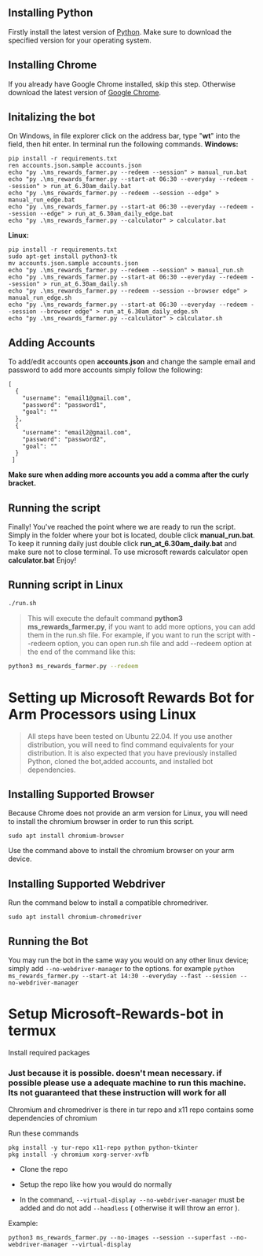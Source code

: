 
## Installing Python
Firstly install the latest version of [Python](https://www.python.org/downloads/). Make sure to download the specified version for your operating system. 

## Installing Chrome
If you already have Google Chrome installed, skip this step. Otherwise download the latest version of [Google Chrome](https://www.google.com/intl/en_au/chrome/thank-you.html?statcb=0&installdataindex=empty&defaultbrowser=0).
## Initalizing the bot
On Windows, in file explorer click on the address bar, type "**wt**" into the field, then hit enter. In terminal run the following commands.
**Windows:**
```
pip install -r requirements.txt
ren accounts.json.sample accounts.json
echo "py .\ms_rewards_farmer.py --redeem --session" > manual_run.bat
echo "py .\ms_rewards_farmer.py --start-at 06:30 --everyday --redeem --session" > run_at_6.30am_daily.bat
echo "py .\ms_rewards_farmer.py --redeem --session --edge" > manual_run_edge.bat
echo "py .\ms_rewards_farmer.py --start-at 06:30 --everyday --redeem --session --edge" > run_at_6.30am_daily_edge.bat
echo "py .\ms_rewards_farmer.py --calculator" > calculator.bat
```
**Linux:**
```
pip install -r requirements.txt
sudo apt-get install python3-tk
mv accounts.json.sample accounts.json
echo "py .\ms_rewards_farmer.py --redeem --session" > manual_run.sh
echo "py .\ms_rewards_farmer.py --start-at 06:30 --everyday --redeem --session" > run_at_6.30am_daily.sh
echo "py .\ms_rewards_farmer.py --redeem --session --browser edge" > manual_run_edge.sh
echo "py .\ms_rewards_farmer.py --start-at 06:30 --everyday --redeem --session --browser edge" > run_at_6.30am_daily_edge.sh
echo "py .\ms_rewards_farmer.py --calculator" > calculator.sh
```
## Adding Accounts
To add/edit accounts open **accounts.json** and change the sample email and password to add more accounts simply follow the following:
```
[
  {
    "username": "email1@gmail.com",
    "password": "password1",
    "goal": ""
  },
  {
    "username": "email2@gmail.com",
    "password": "password2",
    "goal": ""
  }
 ]
 ```
**Make sure when adding more accounts you add a comma after the curly bracket.**
## Running the script
Finally! You've reached the point where we are ready to run the script. Simply in the folder where your bot is located, double click **manual_run.bat**. To keep it running daily just double click **run_at_6.30am_daily.bat** and make sure not to close terminal. To use microsoft rewards calculator open **calculator.bat** Enjoy!

## Running script in Linux
```bash
./run.sh
```
> This will execute the default command **python3 ms_rewards_farmer.py**, if you want to add more options, you can add them in the run.sh file. For example, if you want to run the script with --redeem option, you can open run.sh file and add --redeem option at the end of the command like this:
```bash
python3 ms_rewards_farmer.py --redeem
```

# Setting up Microsoft Rewards Bot for Arm Processors using Linux

> All steps have been tested on Ubuntu 22.04. If you use another distribution, you will need to find command equivalents for your distribution. It is also expected that you have previously installed Python, cloned the bot,added accounts, and installed bot dependencies.

## Installing Supported Browser
Because Chrome does not provide an arm version for Linux, you will need to install the chromium browser in order to run this script.
```
sudo apt install chromium-browser
```
Use the command above to install the chromium browser on your arm device.

## Installing Supported Webdriver
Run the command below to install a compatible chromedriver.
```
sudo apt install chromium-chromedriver
```

## Running the Bot

You may run the bot in the same way you would on any other linux device; simply add `--no-webdriver-manager` to the options. for example `python ms_rewards_farmer.py --start-at 14:30 --everyday --fast --session --no-webdriver-manager`

# Setup Microsoft-Rewards-bot in termux

Install required packages</h2>

### Just because it is possible. doesn't mean necessary. if possible please use a adequate machine to run this machine. Its not guaranteed that these instruction will work for all

Chromium and chromedriver is there in tur repo and x11 repo contains some dependencies of chromium

Run these commands

```
pkg install -y tur-repo x11-repo python python-tkinter
pkg install -y chromium xorg-server-xvfb
```

- Clone the repo
 
- Setup the repo like how you would do normally

- In the command, `--virtual-display --no-webdriver-manager` must be added and do not add `--headless` ( otherwise it will throw an error ).

Example:
```
python3 ms_rewards_farmer.py --no-images --session --superfast --no-webdriver-manager --virtual-display 
```

